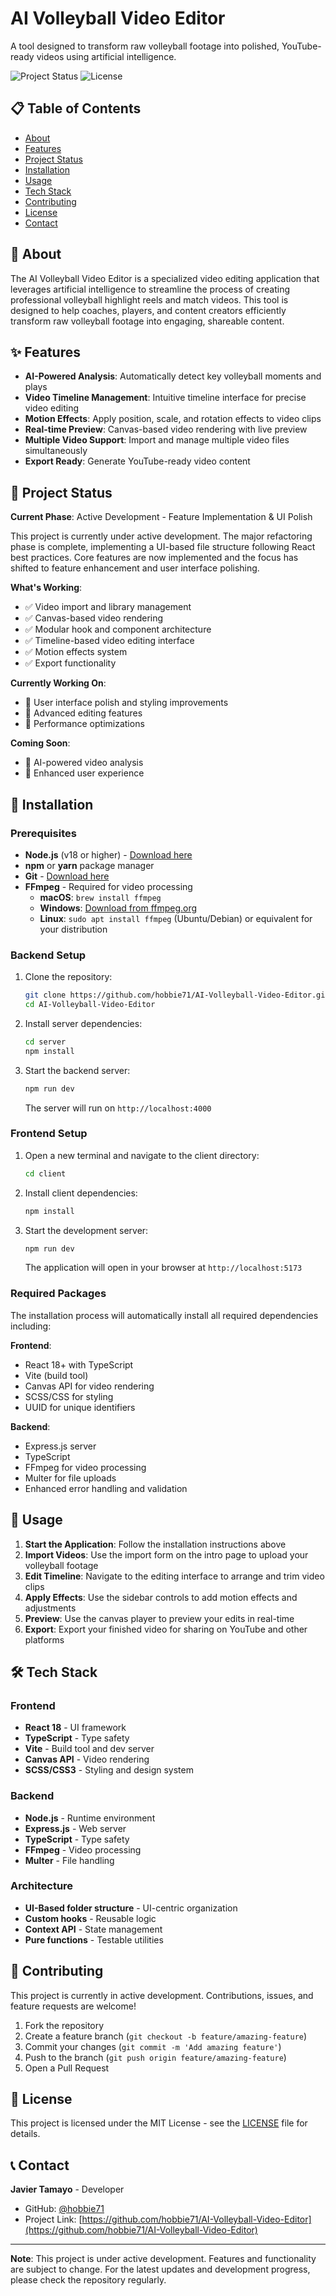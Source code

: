 # AI Volleyball Video Editor

A tool designed to transform raw volleyball footage into polished, YouTube-ready videos using artificial intelligence.

![Project Status](https://img.shields.io/badge/Status-In%20Development-yellow)
![License](https://img.shields.io/badge/License-MIT-blue)

## 📋 Table of Contents

- [About](#about)
- [Features](#features)
- [Project Status](#project-status)
- [Installation](#installation)
- [Usage](#usage)
- [Tech Stack](#tech-stack)
- [Contributing](#contributing)
- [License](#license)
- [Contact](#contact)

## 🏐 About

The AI Volleyball Video Editor is a specialized video editing application that leverages artificial intelligence to streamline the process of creating professional volleyball highlight reels and match videos. This tool is designed to help coaches, players, and content creators efficiently transform raw volleyball footage into engaging, shareable content.

## ✨ Features

- **AI-Powered Analysis**: Automatically detect key volleyball moments and plays
- **Video Timeline Management**: Intuitive timeline interface for precise video editing
- **Motion Effects**: Apply position, scale, and rotation effects to video clips
- **Real-time Preview**: Canvas-based video rendering with live preview
- **Multiple Video Support**: Import and manage multiple video files simultaneously
- **Export Ready**: Generate YouTube-ready video content

## 🚧 Project Status

**Current Phase**: Active Development - Feature Implementation & UI Polish

This project is currently under active development. The major refactoring phase is complete, implementing a UI-based file structure following React best practices. Core features are now implemented and the focus has shifted to feature enhancement and user interface polishing.

**What's Working**:

- ✅ Video import and library management
- ✅ Canvas-based video rendering
- ✅ Modular hook and component architecture
- ✅ Timeline-based video editing interface
- ✅ Motion effects system
- ✅ Export functionality

**Currently Working On**:

- 🔄 User interface polish and styling improvements
- 🔄 Advanced editing features
- 🔄 Performance optimizations

**Coming Soon**:

- 🔄 AI-powered video analysis
- 🔄 Enhanced user experience

## 🚀 Installation

### Prerequisites

- **Node.js** (v18 or higher) - [Download here](https://nodejs.org/)
- **npm** or **yarn** package manager
- **Git** - [Download here](https://git-scm.com/)
- **FFmpeg** - Required for video processing
  - **macOS**: `brew install ffmpeg`
  - **Windows**: [Download from ffmpeg.org](https://ffmpeg.org/download.html)
  - **Linux**: `sudo apt install ffmpeg` (Ubuntu/Debian) or equivalent for your distribution

### Backend Setup

1. Clone the repository:

   ```bash
   git clone https://github.com/hobbie71/AI-Volleyball-Video-Editor.git
   cd AI-Volleyball-Video-Editor
   ```

2. Install server dependencies:

   ```bash
   cd server
   npm install
   ```

3. Start the backend server:
   ```bash
   npm run dev
   ```
   The server will run on `http://localhost:4000`

### Frontend Setup

1. Open a new terminal and navigate to the client directory:

   ```bash
   cd client
   ```

2. Install client dependencies:

   ```bash
   npm install
   ```

3. Start the development server:
   ```bash
   npm run dev
   ```
   The application will open in your browser at `http://localhost:5173`

### Required Packages

The installation process will automatically install all required dependencies including:

**Frontend**:

- React 18+ with TypeScript
- Vite (build tool)
- Canvas API for video rendering
- SCSS/CSS for styling
- UUID for unique identifiers

**Backend**:

- Express.js server
- TypeScript
- FFmpeg for video processing
- Multer for file uploads
- Enhanced error handling and validation

## 🎯 Usage

1. **Start the Application**: Follow the installation instructions above
2. **Import Videos**: Use the import form on the intro page to upload your volleyball footage
3. **Edit Timeline**: Navigate to the editing interface to arrange and trim video clips
4. **Apply Effects**: Use the sidebar controls to add motion effects and adjustments
5. **Preview**: Use the canvas player to preview your edits in real-time
6. **Export**: Export your finished video for sharing on YouTube and other platforms

## 🛠 Tech Stack

### Frontend

- **React 18** - UI framework
- **TypeScript** - Type safety
- **Vite** - Build tool and dev server
- **Canvas API** - Video rendering
- **SCSS/CSS3** - Styling and design system

### Backend

- **Node.js** - Runtime environment
- **Express.js** - Web server
- **TypeScript** - Type safety
- **FFmpeg** - Video processing
- **Multer** - File handling

### Architecture

- **UI-Based folder structure** - UI-centric organization
- **Custom hooks** - Reusable logic
- **Context API** - State management
- **Pure functions** - Testable utilities

## 🤝 Contributing

This project is currently in active development. Contributions, issues, and feature requests are welcome!

1. Fork the repository
2. Create a feature branch (`git checkout -b feature/amazing-feature`)
3. Commit your changes (`git commit -m 'Add amazing feature'`)
4. Push to the branch (`git push origin feature/amazing-feature`)
5. Open a Pull Request

## 📄 License

This project is licensed under the MIT License - see the [LICENSE](LICENSE) file for details.

## 📞 Contact

**Javier Tamayo** - Developer

- GitHub: [@hobbie71](https://github.com/hobbie71)
- Project Link: [https://github.com/hobbie71/AI-Volleyball-Video-Editor](https://github.com/hobbie71/AI-Volleyball-Video-Editor)

---

**Note**: This project is under active development. Features and functionality are subject to change. For the latest updates and development progress, please check the repository regularly.
